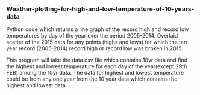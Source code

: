 ### Weather-plotting-for-high-and-low-temperature-of-10-years-data
Python code which returns a line graph of the record high and record low temperatures by day of the year over the period 2005-2014. Overlaid scatter of the 2015 data for any points (highs and lows) for which the ten year record (2005-2014) record high or record low was broken in 2015.

This program will take the data.csv file which contains 10yr data and find the highest and lowest temperature for each day of the year(except 29th FEB) among the 10yr data.
The data for highest and lowest temperature could be from any one year from the 10 year data which contains the highest and lowest data.
